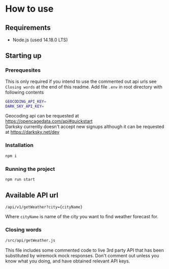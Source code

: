 # How to use
## Requirements
- Node.js (used 14.18.0 LTS)
## Starting up
### Prerequesites
This is only required if you intend to use the commented out api urls see `Closing words` at the end of this readme.
Add file `.env` in root directory with following contents
```sh
GEOCODING_API_KEY=
DARK_SKY_API_KEY=
```
Geocoding api can be requested at https://opencagedata.com/api#quickstart  
Darksky currently doesn't accept new signups although it can be requested at https://darksky.net/dev

### Installation
```sh
npm i
```
### Running the project
```sh
npm run start
```
## Available API url
```sh
/api/v1/getWeather?city={cityName}
```
Where `cityName` is name of the city you want to find weather forecast for.

### Closing words
```sh
/src/api/getWeather.js
```
This file includes some commented code to live 3rd party API that has been substituted by wiremock mock responses. Don't comment out unless you know what you doing, and have obtained relevant API keys.
